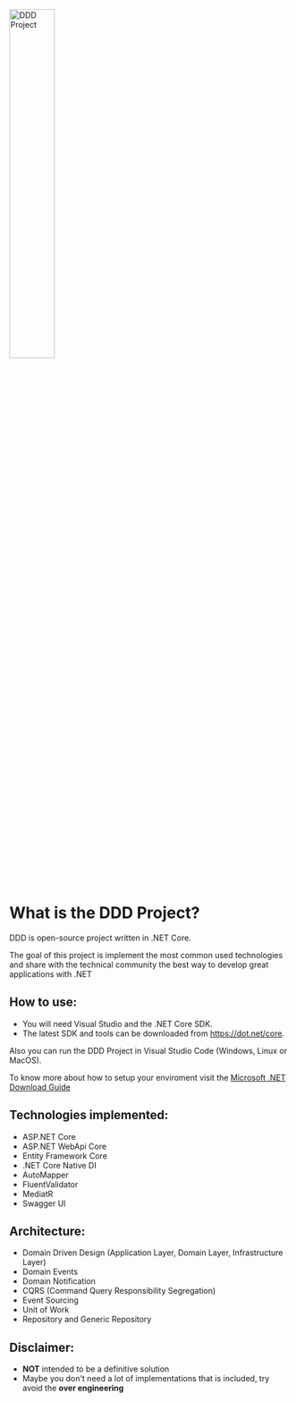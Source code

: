 <img src="https://docs.microsoft.com/en-us/dotnet/architecture/microservices/microservice-ddd-cqrs-patterns/media/index/internal-versus-external-architecture.png" alt="DDD Project" style="width:40%;"> 

What is the DDD Project?
=====================
DDD is open-source project written in .NET Core. 

The goal of this project is implement the most common used technologies and share with the technical community the best way to develop great applications with .NET

## How to use:
- You will need Visual Studio and the .NET Core SDK.
- The latest SDK and tools can be downloaded from https://dot.net/core.

Also you can run the DDD Project in Visual Studio Code (Windows, Linux or MacOS).

To know more about how to setup your enviroment visit the [Microsoft .NET Download Guide](https://www.microsoft.com/net/download)

## Technologies implemented:

- ASP.NET Core
- ASP.NET WebApi Core
- Entity Framework Core
- .NET Core Native DI
- AutoMapper
- FluentValidator
- MediatR
- Swagger UI

## Architecture:

- Domain Driven Design (Application Layer, Domain Layer, Infrastructure Layer)
- Domain Events
- Domain Notification
- CQRS (Command Query Responsibility Segregation)
- Event Sourcing
- Unit of Work
- Repository and Generic Repository

## Disclaimer:
- **NOT** intended to be a definitive solution
- Maybe you don't need a lot of implementations that is included, try avoid the **over engineering**